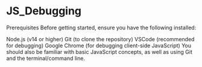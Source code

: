 # JS_Debugging
 
Prerequisites
Before getting started, ensure you have the following installed:

Node.js (v14 or higher)
Git (to clone the repository)
VSCode (recommended for debugging)
Google Chrome (for debugging client-side JavaScript)
You should also be familiar with basic JavaScript concepts, as well as using Git and the terminal/command line.

